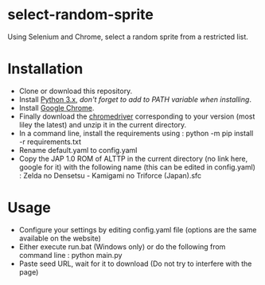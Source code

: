 # select-random-sprite
Using Selenium and Chrome, select a random sprite from a restricted list. 

# Installation
* Clone or download this repository.
* Install [Python 3.x](https://www.python.org/), _don't forget to add to PATH variable when installing_.
* Install [Google Chrome](https://www.google.com/intl/en/chrome/).
* Finally download the [chromedriver](https://sites.google.com/a/chromium.org/chromedriver/downloads) corresponding to your version (most liley the latest) and unzip it in the current directory.
* In a command line, install the requirements using :
	python -m pip install -r requirements.txt
* Rename default.yaml to config.yaml
* Copy the JAP 1.0 ROM of ALTTP in the current directory (no link here, google for it) with the following name (this can be edited in config.yaml) :
	Zelda no Densetsu - Kamigami no Triforce (Japan).sfc

# Usage
* Configure your settings by editing config.yaml file (options are the same available on the website)
* Either execute run.bat (Windows only) or do the following from command line :
	python main.py
* Paste seed URL, wait for it to download (Do not try to interfere with the page)